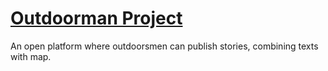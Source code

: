 # [Outdoorman Project](https://outdoorman-project.vercel.app/)
An open platform where outdoorsmen can publish stories, combining texts with map.
